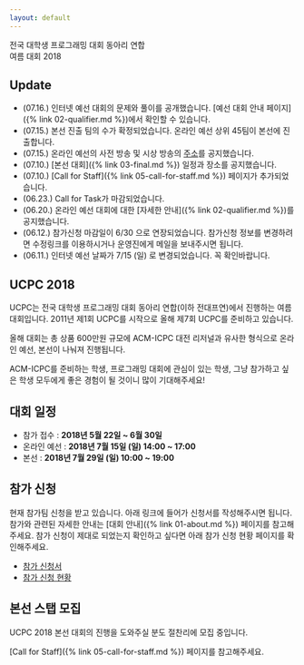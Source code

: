 ```yaml
---
layout: default
---
```


<div class="main-pic-wrapper">
  <img id="main-pic" src="">
  <div class="main-pic-overlay"></div>
  <div class="main-pic-overlay-text">
    전국 대학생 프로그래밍 대회 동아리 연합<br />
    여름 대회 2018
  </div>
</div>

## Update

 * (07.16.) 인터넷 예선 대회의 문제와 풀이를 공개했습니다. [예선 대회 안내 페이지]({% link 02-qualifier.md %})에서 확인할 수 있습니다.
 * (07.15.) 본선 진출 팀의 수가 확정되었습니다. 온라인 예선 상위 45팀이 본선에 진출합니다.
 * (07.15.) 온라인 예선의 사전 방송 및 시상 방송의 [주소](https://twitch.tv/ntopia)를 공지했습니다.
 * (07.10.) [본선 대회]({% link 03-final.md %}) 일정과 장소를 공지했습니다.
 * (07.10.) [Call for Staff]({% link 05-call-for-staff.md %}) 페이지가 추가되었습니다.
 * (06.23.) Call for Task가 마감되었습니다.
 * (06.20.) 온라인 예선 대회에 대한 [자세한 안내]({% link 02-qualifier.md %})를 공지했습니다.
 * (06.12.) 참가신청 마감일이 6/30 으로 연장되었습니다.
   참가신청 정보를 변경하려면 수정링크를 이용하시거나 운영진에게 메일을 보내주시면 됩니다.
 * (06.11.) 인터넷 예선 날짜가 7/15 (일) 로 변경되었습니다. 꼭 확인바랍니다.

## UCPC 2018

UCPC는 전국 대학생 프로그래밍 대회 동아리 연합(이하 전대프연)에서 진행하는 여름 대회입니다.
2011년 제1회 UCPC를 시작으로 올해 제7회 UCPC를 준비하고 있습니다.

올해 대회는 총 상품 600만원 규모에
ACM-ICPC 대전 리저널과 유사한 형식으로 온라인 예선, 본선이 나눠져 진행됩니다.

ACM-ICPC를 준비하는 학생, 프로그래밍 대회에 관심이 있는 학생, 그냥 참가하고 싶은 학생 모두에게
좋은 경험이 될 것이니 많이 기대해주세요!

## 대회 일정

 * 참가 접수 : **2018년 5월 22일 ~ 6월 30일**
 * 온라인 예선 : **2018년 7월 15일 (일) 14:00 ~ 17:00**
 * 본선 : **2018년 7월 29일 (일) 10:00 ~ 19:00**

## 참가 신청

현재 참가팀 신청을 받고 있습니다. 아래 링크에 들어가 신청서를 작성해주시면 됩니다.
참가와 관련된 자세한 안내는 [대회 안내]({% link 01-about.md %}) 페이지를 참고해주세요.
참가 신청이 제대로 되었는지 확인하고 싶다면 아래 참가 신청 현황 페이지를 확인해주세요.

 * [참가 신청서](https://goo.gl/forms/AFmMCbTm8J9S5bea2)
 * [참가 신청 현황](https://docs.google.com/spreadsheets/d/1CezWKBSnWq0tggN-LsMUxc7QdDmfimoMdbKJE3s0ZU4/edit?usp=sharing)

## 본선 스탭 모집

UCPC 2018 본선 대회의 진행을 도와주실 분도 절찬리에 모집 중입니다.

[Call for Staff]({% link 05-call-for-staff.md %}) 페이지를 참고해주세요.


<script type="text/javascript">
  function lpad(num, pad_str, len) {
    var str = num.toString();
    while (str.length < len) {
      str = pad_str + str;
    }
    return str;
  }
  window.onload = function () {
    var picture_num = Math.floor(Math.random() * 11);
    var picture_name = 'main-pic-' + lpad(picture_num, '0', 2) + '.jpg';
    var path = '{{ "/assets/" | relative_url }}' + picture_name;
    document.getElementById('main-pic').src = path;
  };
</script>
